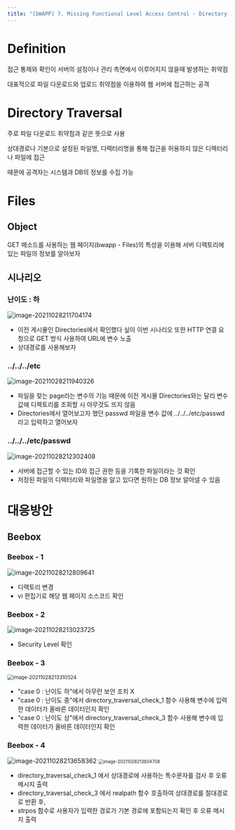 ```yaml
---
title: "[bWAPP] 7. Missing Functional Level Access Control - Directory Traversal - Files"
---
```


# Definition

접근 통제와 확인이 서버의 설정이나 관리 측면에서 이루어지지 않을때 발생하는 취약점

대표적으로 파일 다운로드와 업로드 취약점을 이용하여 웹 서버에 접근하는 공격

# Directory Traversal

주로 파일 다운로드 취약점과 같은 뜻으로 사용

상대경로나 기본으로 설정된 파일명, 디렉터리명을 통해 접근을 허용하지 않은 디렉터리나 파일에 접근

때문에 공격자는 시스템과 DB의 정보를 수집 가능

# Files

## Object

GET 메소드를 사용하는 웹 페이지(bwapp - Files)의 특성을 이용해 서버 디렉토리에 있는 파일의 정보를 알아보자



## 시나리오

### 난이도 : 하

![image-20211028211704174](https://raw.githubusercontent.com/EONION-TH3DB/image_repo/main/img/image-20211028211704174.png)

- 이전 게시물인 Directories에서 확인했다 싶이 이번 시나리오 또한 HTTP 연결 요청으로 GET 방식 사용하여 URL에 변수 노출
- 상대경로를 사용해보자

### ../../../etc

![image-20211028211940326](https://raw.githubusercontent.com/EONION-TH3DB/image_repo/main/img/image-20211028211940326.png)

- 파일을 찾는 page라는 변수의 기능 때문에 이전 게시물 Directories와는 달리 변수 값에 디렉토리를 조회할 시 아무것도 뜨지 않음
- Directories에서 열어보고자 했던 passwd 파일을 변수 값에 ../../../etc/passwd 라고 입력하고 열어보자

### ../../../etc/passwd

![image-20211028212302408](https://raw.githubusercontent.com/EONION-TH3DB/image_repo/main/img/image-20211028212302408.png)

- 서버에 접근할 수 있는 ID와 접근 권한 등을 기록한 파일이라는 것 확인
- 저장된 파일의 디렉터리와 파일명을 알고 있다면 원하는 DB 정보 알아낼 수 있음

# 대응방안

## Beebox

### Beebox - 1

![image-20211028212809641](https://raw.githubusercontent.com/EONION-TH3DB/image_repo/main/img/image-20211028212809641.png)

- 디렉토리 변경
- vi 편집기로 해당 웹 페이지 소스코드 확인

### Beebox  - 2

![image-20211028213023725](https://raw.githubusercontent.com/EONION-TH3DB/image_repo/main/img/image-20211028213023725.png)

- Security Level 확인

### Beebox - 3

<img src="https://raw.githubusercontent.com/EONION-TH3DB/image_repo/main/img/image-20211028213310524.png" alt="image-20211028213310524" style="zoom:80%;" />

- "case 0 : 난이도 하"에서 아무런 보안 조치 X
- "case 0 : 난이도 중"에서 directory_traversal_check_1 함수 사용해 변수에 입력한 데이터가 올바른 데이터인지 확인
- "case 0 : 난이도 상"에서 directory_traversal_check_3 함수 사용해 변수에 입력한 데이터가 올바른 데이터인지 확인

### Beebox - 4

<img src="https://raw.githubusercontent.com/EONION-TH3DB/image_repo/main/img/image-20211028213658362.png" alt="image-20211028213658362" style="zoom:102%;" />

<img src="https://raw.githubusercontent.com/EONION-TH3DB/image_repo/main/img/image-20211028213804708.png" alt="image-20211028213804708" style="zoom:70%;" />

- directory_traversal_check_1 에서 상대경로에 사용하는 특수문자를 검사 후 오류 메시지 출력
- directory_traversal_check_3 에서 realpath 함수 호출하여 상대경로를 절대경로로 반환 후,
- strpos 함수로 사용자가 입력한 경로가 기본 경로에 포함되는지 확인 후 오류 메시지 출력
